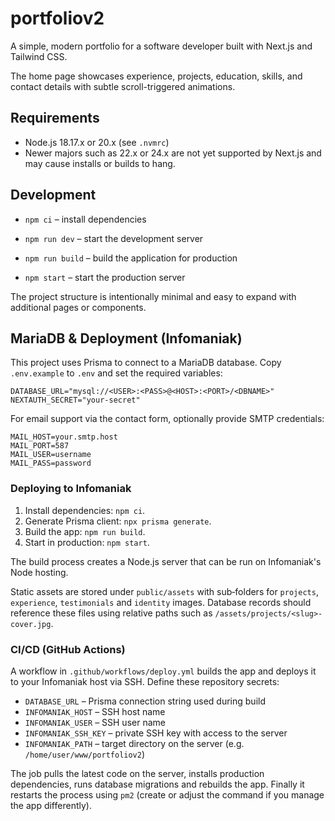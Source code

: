 # portfoliov2

A simple, modern portfolio for a software developer built with Next.js and Tailwind CSS.

The home page showcases experience, projects, education, skills, and contact details with subtle scroll-triggered animations.

## Requirements


- Node.js 18.17.x or 20.x (see `.nvmrc`)
- Newer majors such as 22.x or 24.x are not yet supported by Next.js and may cause installs or builds to hang.

## Development

- `npm ci` – install dependencies

- `npm run dev` – start the development server
- `npm run build` – build the application for production
- `npm start` – start the production server

The project structure is intentionally minimal and easy to expand with additional pages or components.

## MariaDB & Deployment (Infomaniak)

This project uses Prisma to connect to a MariaDB database. Copy `.env.example` to `.env` and set the required variables:

```
DATABASE_URL="mysql://<USER>:<PASS>@<HOST>:<PORT>/<DBNAME>"
NEXTAUTH_SECRET="your-secret"
```

For email support via the contact form, optionally provide SMTP credentials:

```
MAIL_HOST=your.smtp.host
MAIL_PORT=587
MAIL_USER=username
MAIL_PASS=password
```

### Deploying to Infomaniak

1. Install dependencies: `npm ci`.
2. Generate Prisma client: `npx prisma generate`.
3. Build the app: `npm run build`.
4. Start in production: `npm start`.

The build process creates a Node.js server that can be run on Infomaniak's Node hosting.

Static assets are stored under `public/assets` with sub‑folders for `projects`, `experience`, `testimonials` and `identity` images. Database records should reference these files using relative paths such as `/assets/projects/<slug>-cover.jpg`.


### CI/CD (GitHub Actions)

A workflow in `.github/workflows/deploy.yml` builds the app and deploys it to your Infomaniak host via SSH. Define these repository secrets:

- `DATABASE_URL` – Prisma connection string used during build
- `INFOMANIAK_HOST` – SSH host name
- `INFOMANIAK_USER` – SSH user name
- `INFOMANIAK_SSH_KEY` – private SSH key with access to the server
- `INFOMANIAK_PATH` – target directory on the server (e.g. `/home/user/www/portfoliov2`)

The job pulls the latest code on the server, installs production dependencies, runs database migrations and rebuilds the app. Finally it restarts the process using `pm2` (create or adjust the command if you manage the app differently).

